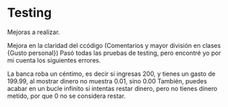 # Testing

Mejoras a realizar.

Mejora en la claridad del ccódigo (Comentarios y mayor división en clases {Gusto personal})
Pasó todas las pruebas de testing, pero encontré yo por mi cuenta los siguientes errores.

La banca roba un céntimo, es decir si ingresas 200, y tienes un gasto de 199.99, al mostrar dinero no muestra 0.01, sino 0.00
También, puedes acabar en un bucle infinito si intentas restar dinero, pero no tienes dinero metido, por que 0 no se considera restar.
